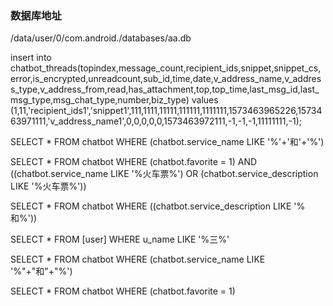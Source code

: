 ### 数据库地址
/data/user/0/com.android./databases/aa.db

insert into chatbot_threads(topindex,message_count,recipient_ids,snippet,snippet_cs,error,is_encrypted,unreadcount,sub_id,time,date,v_address_name,v_address_type,v_address_from,read,has_attachment,top,top_time,last_msg_id,last_msg_type,msg_chat_type,number,biz_type) values (1,11,'recipient_ids1','snippet1',111,1111,11111,111111,1111111,1573463965226,1573463971111,'v_address_name1',0,0,0,0,0,1573463972111,-1,-1,-1,11111111,-1);	


SELECT * FROM chatbot WHERE (chatbot.service_name LIKE '%'+'和'+'%')

SELECT * FROM chatbot WHERE (chatbot.favorite = 1) AND ((chatbot.service_name LIKE '%火车票%') OR (chatbot.service_description LIKE '%火车票%'))

SELECT * FROM chatbot WHERE ((chatbot.service_description LIKE '%和%'))

SELECT * FROM [user] WHERE u_name LIKE '%三%'

SELECT * FROM chatbot WHERE (chatbot.service_name LIKE '%"+"和"+"%')

SELECT * FROM chatbot WHERE (chatbot.favorite = 1)



























